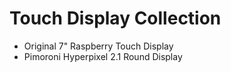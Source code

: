 # Touch Display Collection 

* Original 7" Raspberry Touch Display
* Pimoroni Hyperpixel 2.1 Round Display
